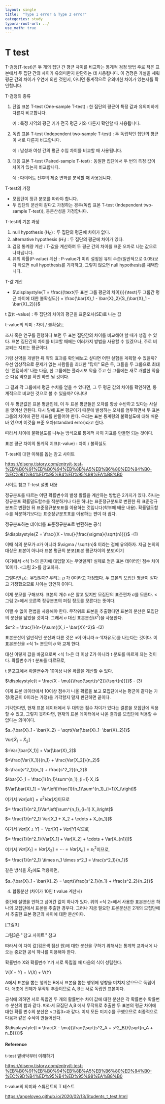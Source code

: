 ```yaml
---
layout: single
title:  "Type 1 error & Type 2 error"
categories: study
typora-root-url: ../
use_math: true
---
```


# T test

T-검정(T-test)은 두 개의 집단 간 평균 차이를 비교하는 통계적 검정 방법
주로 작은 표본에서 두 집단 간의 차이가 유의미한지 판단하는 데 사용됩니다. 이 검정은 가설을 세워 평균 간의 차이가 우연에 의한 것인지, 아니면 통계적으로 유의미한 차이가 있는지를 확인합니다.

T-검정의 종류

1. 단일 표본 T-test (One-sample T-test) : 한 집단의 평균이 특정 값과 유의미하게 다른지 비교합니다.

   예 : 특정 지역의 평균 키가 전국 평균 키와 다른지 확인할 때 사용됩니다.

2. 독립 표본 T-test (Independent two-sample T-test) : 두 독립적인 집단의 평균이 서로 다른지 비교합니다.

   예 : 남성과 여성 간의 평균 수입 차이를 비교할 때 사용됩니다.

3. 대응 표본 T-test (Paired-sample T-test) : 동일한 집단에서 두 번의 측정 값이 차이가 있는지 비교합니다.

   예 : 다이어트 전후의 체중 변화를 분석할 때 사용됩니다.

T-test의 가정

- 모집단이 정규 분포를 따라야 합니다.
- 두 집단의 분산이 같다고 가정하는 경우(독립 표본 T-test (Independent two-sample T-test)), 등분산성을 가정합니다.

T-test의 기본 과정

1. null hypothesis ($H_0$) : 두 집단의 평균에 차이가 없다.
2. alternative hypothesis ($H_1$) : 두 집단의 평균에 차이가 있다.
3. 검정 통계량 계산 : T-값을 계산하여 두 평균 간의 차이를 표준 오차로 나눈 값으로 나타냅니다.
4. 유의 확률(P-value) 계산 : P-value가 미리 설정된 유의 수준(일반적으로 0.05)보다 작으면 null hypothesis를 기각하고, 그렇지 않으면 null hypothesis를 채택합니다.

T-값 계산

- $\displaystyle{T = \frac{(\text{두 표본 그룹 평균의 차이})}{\text{두 그룹간 평균 차이에 대한 불확실도}} = \frac{\bar{X}_1 - \bar{X}_2}{S_{\bar{X}_1 - \bar{X}_2}}}$

t 값(t -value) : 두 집단의 차이의 평균을 표준오차(SE)로 나눈 값

t-value의 의미 : 차이 / 불확실도

조사 혹은 연구를 진행하다 보면 두 표본 집단간의 차이를 비교해야 할 때가 생길 수 있다. 표본 집단간의 차이를 비교할 때에는 여러가지 방법을 사용할 수 있겠으나, 주로 비교되는 지표는 평균이다.

가령 신약을 개발한 뒤 약의 효과를 확인해보고 싶다면 어떤 실험을 계획할 수 있을까?
우선 임상적으로 문제가 없는 사람들을 최대한 "많이" 모은 두, 그들을 두 그룹으로 최대한 '랜덤하게' 나눈 다음, 한 그룹에는 플라시보 약을 주고 한 그룹에는 새로 개발한 약을 준 다음 약효를 확인 하면 될 것이다.

그 결과 각 그룹에서 평균 수치를 얻을 수 있다면, 그 두 평균 값의 차이를 확인하면, 통계적으로 비교한 것으로 볼 수 있을까? 아니다!

이 두 평균값은 표본 평균인데, 이 두 표본 평균들은 오차를 항상 수반하고 있다는 사실을 잊어선 안된다. 다시 말해 표본 평균이기 때문에 발생하는 오차를 염두하면서 두 표본 그룹의 차이에 관한 지표를 만들어야 한다. 우리는 표본 통계량의 불확실도에 대해 배운 바 있으며 이것을 표준 오차(standard error)라고 한다.

따라서 차이에 불확실도를 나누는 방식으로 통계적 차이 지표를 만들면 되는 것이다. 

표본 평균 차이의 통계적 지표(t-value) : 차이 / 불확실도

T-test에 대한 이해를 돕는 참고 사이트

https://diseny.tistory.com/entry/t-test-%EB%B0%91%EB%B0%94%EB%8B%A5%EB%B6%80%ED%84%B0-%EC%9D%B4%ED%95%B4%ED%95%98%EA%B8%B0



사이트 참고 T-test 설명 내용

정규분포를 따르는 어떤 확률변수의 발생 활률을 계산하는 방법은 2가지가 있다. 하나는 정규분포 확률밀도함수를 적분하거나 다른 하나는 표준정규분포로 변환한 뒤 표준정규분포로 변환한 뒤 표준정규분포표를 이용하는 것입니다(학부때 배운 내용). 확률밀도함수를 적분하기보다는 표준정규분포표를 이용하는 편이 더 쉽다.

정규분포하는 데이터를 표준정규분포로 변환하는 공식

$\displaystyle{Z = \frac{(X - \mu)}{\frac{\sigma}{\sqrt{n}}}}$ -(1)

이때 식의 분모가 $\sigma$가 아니라 $\sigma / \sqrt{n}$ 이라는 점에 유의하자. 지금 논의의 대상은 표본이 아니라 표본 평균의 분포(표본 평균차이의 분포)이기 

여기에서 <식 1>의 분자에 대입할 X는 무엇일까? 실제로 얻은 표본 데이터인 점수 차이 10이다. <그림 2>를 참고하자.

그렇다면 $\mu$는 무엇일까? 우리는 $\mu$  가 0이라고 가정했다. 두 표본의 모집단 평균이 같다고 가정했으므로 차이는 당연히 0이다. 



이제 분모를 구해보자. 표본의 개수 n은 알고 있지만 모집단의 표준편차 $\sigma$를 모른다. <그림 2>에서 오른쪽 정규분포의 퍼짐 정도를 모른다는 뜻이다. 

어쩔 수 없이 편법을 사용해야 한다. 무작위로 표본을 추출했다면 표본의 분산은 모집단의 분산을 닮았을 것이다. 그래서 $\sigma$ 대신 표본분산($s^2$)을 사용한다.

$s^2 = \frac{1}{n-1}\sum{(X_i - \bar{X})^2}$ -(2)

표본분산이 일반적인 분산과 다른 것은 n이 아니라 n-1(자유도)를 나눈다는 것이다. 이 표본분산을 <식 1> 분모의 $\sigma$ 와 교체 한다.

대신 이렇게 값을 바꿈으로써 <식 1>은 더 이상 Z가 아니라 t 분포를 따르게 되는 것이다. 확률변수가 t 분포를 따르므로, 

t 분포표에서 확뷸변수가 10이상 나올 확률을 계산할 수 있다.

$\displaystyle{t = \frac{X - \mu}{\frac{\sqrt{s^2}}{\sqrt{n}}}}$ - (3)

이제 표본 데이터에서 10이상 점수가 나올 확률을 보고 모집단에서는 평균이 같다는 가정(평균이 0이라는 가정)을 기각할지 말지 판단하면 끝이다. 

기각한다면, 현재 표본 데이터에서 두 대학은 점수 차이가 있다는 결론을 모집단에 적용할 수 있고, 그렇지 못하다면, 현재의 표본 데이터에서 나온 결과를 모집단에 적용할 수 없다는 의미이다.



$s_{\bar{X}_1 - \bar{X_2} = \sqrt{Var[\bar{X}_1- \bar{X}_2}]}$

$Var[\bar{X}_1 - \bar{X}_2]$

$=Var[\bar{X_1}] + Var[\bar{X}_2]$

$=\frac{Var{X_1}}{n_1} + \frac{Var[X_2]}{n_2}$

$=\frac{s^2_1}{n_1} + \frac{s^2_2}{n_2}$​



$\bar{X}_1 = \frac{1}{n_1}\sum^{n_1}_{i=1} X_i$

$Var[\bar{X}_1] = Var\left[\frac{1}{n_1}\sum^{n_1}_{i=1}X_i\right]$

여기서 $Var[aX] = a^2 Var[X]$이므로

$= \frac{1}{n^2_1}Var\left[\sum^{n_1}_{i=1} X_i\right]$

$= \frac{1}{n^2_1} Var[X_1 + X_2 + \cdots + X_{n_1}]$

여기서 $Var[X\pm Y] = Var[X]+Var[Y]이므로,$

$= \frac{1}{n^2_1}(Var[X_1] + Var[X_2] + \cdots + Var[X_{n1}])$

여기서 $Var[X_1] = Var[X_2] = \cdots = Var[X_n] = s^2_1$이므로,

$= \frac{1}{n^2_1} \times n_1 \times s^2_1 = \frac{s^2_1}{n_1}$​

같은 방식을 $\bar{X}_2$에도 적용하면,

$s_{\bar{X}_1 - \bar{X}_2} = \sqrt{\frac{s^2_1}{n_1} + \frac{s^2_2}{n_2}}$​



4. 합동분산 (차이가 10인 t value 계산시)

중간에 설명을 안하고 넘어간 값이 하나가 있다. 위의 <식 2>에서 사용한 표본분산은 하나의 모집단에서 표본을 추출한 경우다. 그러나 지금 필요한 표본분산은 2개의 모집단에서 추출한 표본 평균의 차이에 대한 분산이다.

[그림3]

그림3은 ''참고 사이트'' 참고

따라서 이 차이 값(검은색 점선 원)에 대한 분산을 구하기 위해서는 통계학 교과서에 나오는 중요한 공식 하나를 이용해야 한다.

확률변수 X와 확률변수 Y가 서로 독립일 때 다음의 식이 성립한다.

$V(X-Y) = V(X) + V(Y)$

A에서 표본을 뽑는 행위는 B에서 표본을 뽑는 행위에 영향을 미치지 않으므로 독립이다. 애초에 전제가 무작위 추출이므로 A, B는 서로 독립인 표본이다.

공식에 의하면 서로 독립인 두 개의 활률변수 차이 값에 대한 분산은 각 확률변수 확률변수 분산의 합과 같다. 따라서 모집단 A,B 에서 무작위로 추출한 두 표본의 평균 차이에 대한 확률 변수의 분산은 <그림3>과 같다. 이제 모든 미지수를 구했으므로 최종적으로 다음과 같은 수식이 만들어진다.

$\displaystyle{t = \frac{X - \mu}{\frac{\sqrt{s^2_A + s^2_B}}{\sqrt{n_A + n_B}}}}$



#### Reference

t-test 밑바닥부터 이해하기

https://diseny.tistory.com/entry/t-test-%EB%B0%91%EB%B0%94%EB%8B%A5%EB%B6%80%ED%84%B0-%EC%9D%B4%ED%95%B4%ED%95%98%EA%B8%B0

t-value의 의미와 스튜던트의 T 테스트

https://angeloyeo.github.io/2020/02/13/Students_t_test.html
